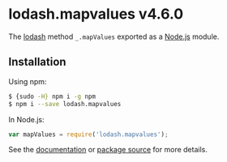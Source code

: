 # lodash.mapvalues v4.6.0

The [lodash](https://lodash.com/) method `_.mapValues` exported as a [Node.js](https://nodejs.org/) module.

## Installation

Using npm:

```bash
$ {sudo -H} npm i -g npm
$ npm i --save lodash.mapvalues
```

In Node.js:

```js
var mapValues = require('lodash.mapvalues');
```

See the [documentation](https://lodash.com/docs#mapValues)
or [package source](https://github.com/lodash/lodash/blob/4.6.0-npm-packages/lodash.mapvalues) for more details.
